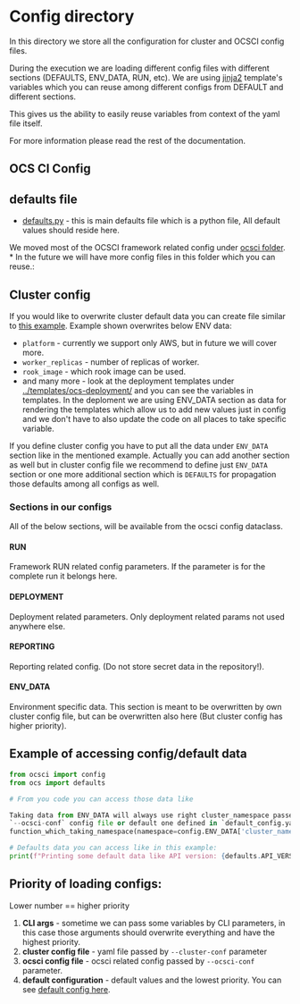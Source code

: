 # Config directory

In this directory we store all the configuration for cluster and OCSCI config
files.

During the execution we are loading different config files with different
sections (DEFAULTS, ENV_DATA, RUN, etc).
We are using [jinja2](http://jinja.pocoo.org/docs/2.10/templates/#variables)
template's variables which you can reuse among different configs from
DEFAULT and different sections.

This gives us the ability to easily reuse variables from context of the
yaml file itself.

For more information please read the rest of the documentation.


## OCS CI Config

## defaults file
* [defaults.py](../ocs/defaults.py) - this is main defaults file which is
  a python file, All default values should reside here.

We moved most of the OCSCI framework related config under
[ocsci folder](./ocsci/). * In the future we will have more config files in
this folder which you can reuse.:


## Cluster config

If you would like to overwrite cluster default data you can create file
similar to [this example](./examples/ocs_basic_install.yml). Example shown
overwrites below ENV data:

* `platform` - currently we support only AWS, but in future we will cover
    more.
* `worker_replicas` - number of replicas of worker.
* `rook_image` - which rook image can be used.
* and many more - look at the deployment templates under
    [../templates/ocs-deployment/](../templates/ocs-deployment/) and you can
    see the variables in templates. In the deploment we are using ENV_DATA
    section as data for rendering the templates which allow us to add new
    values just in config and we don't have to also update the code on all
    places to take specific variable.

If you define cluster config you have to put all the data under `ENV_DATA`
section like in the mentioned example. Actually you can add another section as
well but in cluster config file we recommend to define just `ENV_DATA` section
or one more additional section which is `DEFAULTS` for propagation those
defaults among all configs as well.

### Sections in our configs

All of the below sections, will be available from the ocsci config dataclass.

#### RUN

Framework RUN related config parameters. If the parameter is for the complete
run it belongs here.

#### DEPLOYMENT

Deployment related parameters. Only deployment related params not used
anywhere else.

#### REPORTING

Reporting related config. (Do not store secret data in the repository!).

#### ENV_DATA

Environment specific data. This section is meant to be overwritten by own
cluster config file, but can be overwritten also here (But cluster config has
higher priority).

## Example of accessing config/default data

```python
from ocsci import config
from ocs import defaults

# From you code you can access those data like

Taking data from ENV_DATA will always use right cluster_namespace passed via
`--ocsci-conf` config file or default one defined in `default_config.yaml`.
function_which_taking_namespace(namespace=config.ENV_DATA['cluster_namespace'])

# Defaults data you can access like in this example:
print(f"Printing some default data like API version: {defaults.API_VERSION}")
```

## Priority of loading configs:

Lower number == higher priority

1) **CLI args** - sometime we can pass some variables by CLI parameters, in
    this case those arguments should overwrite everything and have the highest
    priority.
2) **cluster config file** - yaml file passed by `--cluster-conf` parameter
3) **ocsci config file** - ocsci related config passed by `--ocsci-conf`
    parameter.
4) **default configuration** - default values and the lowest priority. You can
    see [default config here](ocsci/default_config.yaml).
